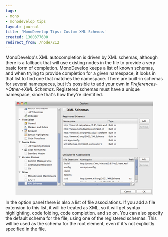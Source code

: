```yaml
---
tags:
- mono
- monodevelop tips
layout: journal
title: 'MonoDevelop Tips: Custom XML Schemas'
created: 1300377600
redirect_from: /node/212
---
```

MonoDevelop's XML autocompletion is driven by XML schemas, although there is a fallback that will use existing nodes in the file to provide  a very basic form of completion. MonoDevelop keeps a list of known schemas, and when trying to provide completion for a given namespace, it looks in that list to find one that matches the namespace. There are built-in schemas for several namespaces, but it's possible to add your own in _Preferences->Other->XML Schemas_.<!--break--> Registered schemas must have a unique namespace, since that's how they're identified.

<a href="/files/images/md-tips/custom-xml-schemas.png" rel="lightbox[md_tips_custom_xml_schemas]" title="The custom XML schemas panel"><img src="/files/images/md-tips/t/custom-xml-schemas.png" alt="The custom XML schemas panel" style="max-width:98%; display:block;margin-left:auto;margin-right:auto;" /></a>

In the option panel there is also a list of file associations. If you add a file extension to this list, it will be treated as XML, so it will get syntax highlighting, code folding, code completion. and so on. You can also specify the default schema for the file, using one of the registered schemas. This will be used as the schema for the root element, even if it's not explicitly specified in the file.
